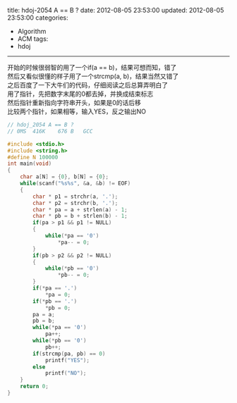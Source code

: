 title: hdoj-2054 A == B ?
date: 2012-08-05 23:53:00
updated: 2012-08-05 23:53:00
categories:
  - Algorithm
  - ACM
tags:
  - hdoj
---

开始的时候很弱智的用了一个if(a == b)，结果可想而知，错了  
然后又看似很懂的样子用了一个strcmp(a, b)，结果当然又错了  
之后百度了一下大牛们的代码，仔细阅读之后总算弄明白了  
用了指针，先把数字末尾的0都去掉，并换成结束标志  
然后指针重新指向字符串开头，如果是0的话后移  
比较两个指针，如果相等，输入YES，反之输出NO

```c
// hdoj_2054 A == B ?
// 0MS	416K	676 B	GCC

#include <stdio.h>
#include <string.h>
#define N 100000
int main(void)
{
	char a[N] = {0}, b[N] = {0};
	while(scanf("%s%s", &a, &b) != EOF)
	{
		char * p1 = strchr(a, '.');
		char * p2 = strchr(b, '.');
		char * pa = a + strlen(a) - 1;
		char * pb = b + strlen(b) - 1;
		if(pa > p1 && p1 != NULL)
		{
			while(*pa == '0')
				*pa-- = 0;
		}
		if(pb > p2 && p2 != NULL)
		{
			while(*pb == '0')
				*pb-- = 0;
		}
		if(*pa == '.')
			*pa = 0;
		if(*pb == '.')
			*pb = 0;
		pa = a;
		pb = b;
		while(*pa == '0')
			pa++;
		while(*pb == '0')
			pb++;
		if(strcmp(pa, pb) == 0)
			printf("YES");
		else
			printf("NO");
	}
	return 0;
}
```
